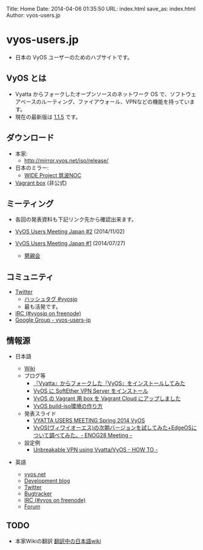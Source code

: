 Title: Home
Date: 2014-04-06 01:35:50
URL: index.html
save_as: index.html
Author: vyos-users.jp

vyos-users.jp
=============

* 日本の VyOS ユーザーのためのハブサイトです。

VyOS とは
---------

* Vyatta からフォークしたオープンソースのネットワーク OS で、ソフトウェアベースのルーティング、ファイアウォール、VPNなどの機能を持っています。
* 現在の最新版は [1.1.5](http://wiki.vyos-users.jp/1.1.0/%E3%83%AA%E3%83%AA%E3%83%BC%E3%82%B9%E3%83%8E%E3%83%BC%E3%83%88%231.1.5) です。

ダウンロード
------------

* 本家: 
    * <http://mirror.vyos.net/iso/release/>
* 日本のミラー: 
    * [WIDE Project 筑波NOC](http://ftp.tsukuba.wide.ad.jp/software/vyos/iso/release/)
* [Vagrant box](https://atlas.hashicorp.com/higebu/boxes/vyos-1.1.4-amd64) (非公式)

ミーティング
-------

* 各回の発表資料も下記リンク先から確認出来ます。

* [VyOS Users Meeting Japan #2](http://vyosjp.connpass.com/event/9667/) (2014/11/02)
* [VyOS Users Meeting Japan #1](http://vyosjp.connpass.com/event/6704/) (2014/07/27)
    * [懇親会](http://vyosjp.connpass.com/event/7217/)

コミュニティ
------

* [Twitter](https://twitter.com/vyosjp)
    * [ハッシュタグ #vyosjp](https://twitter.com/search?q=%23vyosjp&src=typd&f=realtime)
    * 最も活発です。
* [IRC (#vyosjp on freenode)](https://webchat.freenode.net/?channels=#vyosjp)
* [Google Group - vyos-users-jp](http://groups.google.com/d/forum/vyos-users-jp)

情報源
------

* 日本語
    * [Wiki](http://wiki.vyos-users.jp)
    * ブログ等
        * [『Vyatta』からフォークした『VyOS』をインストールしてみた](http://orebibou.blogspot.jp/2014/01/vyattavyos.html)
        * [VyOS に SoftEther VPN Server をインストール](http://www.higebu.com/blog/2014/03/08/how-to-install-softether-vpn-server-to-vyos/)
        * [VyOS の Vagrant 用 box を Vagrant Cloud にアップしました](http://www.higebu.com/blog/2014/03/13/put-vyos-box-to-vagrant-cloud/)
        * [VyOS build-iso環境の作り方](https://gist.github.com/hiroyuki-sato/9972631)
    * 発表スライド
        * [VYATTA USERS MEETING Spring 2014 VyOS](http://www.slideshare.net/higebu/vyatta-users-meeting-spring-2014-vyos)
        * [VyOS(ヴィワイオーエス)の次期バージョンを試してみた+EdgeOSについて調べてみた。- ENOG28 Meeting -](http://enog.jp/wp-content/uploads/2014/09/ftoyama_enog28.pdf)
    * 設定例
        * [Unbreakable VPN using Vyatta/VyOS - HOW TO -](http://www.slideshare.net/naotomatsumoto/unbreakable-vpntunnelingusingvyatta20140513v5)

* 英語
    * [vyos.net](http://vyos.net/)
    * [Development blog](http://vyos-dev.tumblr.com/)
    * [Twitter](https://twitter.com/vyos_dev)
    * [Bugtracker](http://bugzilla.vyos.net/)
    * [IRC (#vyos on freenode)](https://webchat.freenode.net/?channels=#vyos)
    * [Forum](http://forum.vyos.net/)

TODO
----

* 本家Wikiの翻訳 [翻訳中の日本語wiki](http://wiki.vyos-users.jp)
